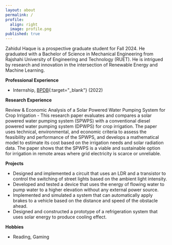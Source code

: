 ```yaml
---
layout: about
permalink: /
profile:
  align: right
  image: profile.png
published: true
---
```


Zahidul Haque is a prospective graduate student for Fall 2024. He graduated with a Bachelor of Science in Mechanical Engineering from Rajshahi University of Engineering and Technology (RUET). He is intrigued by research and innovation in the intersection of Renewable Energy and Machine Learning. 

**Professional Experience**  
- Internship, [BPDB](https://bpdb.gov.bd/){:target="_blank"} (2022)   

**Research Experience**

Review & Economic Analysis of a Solar Powered Water Pumping System for Crop Irrigation - This research paper evaluates and compares a solar powered water pumping system (SPWPS) with a conventional diesel powered water pumping system (DPWPS) for crop irrigation. The paper uses technical, environmental, and economic criteria to assess the feasibility and performance of the SPWPS, and develops a mathematical model to estimate its cost based on the irrigation needs and solar radiation data. The paper shows that the SPWPS is a viable and sustainable option for irrigation in remote areas where grid electricity is scarce or unreliable.

**Projects**
- Designed and implemented a circuit that uses an LDR and a transistor to control the switching of street lights based on the ambient light intensity.
- Developed and tested a device that uses the energy of flowing water to pump water to a higher elevation without any external power source.
- Implemented and simulated a system that can automatically apply brakes to a vehicle based on the distance and speed of the obstacle ahead.
- Designed and constructed a prototype of a refrigeration system that uses solar energy to produce cooling effect.



**Hobbies**  
- Reading, Gaming
